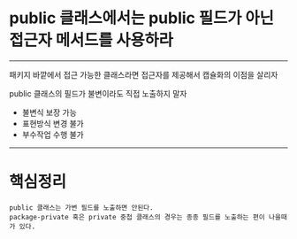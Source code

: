 # public 클래스에서는 public 필드가 아닌 접근자 메서드를 사용하라

---

패키지 바깥에서 접근 가능한 클래스라면 접근자를 제공해서 캡슐화의 이점을 살리자

public 클래스의 필드가 불변이라도 직접 노출하지 말자
    
* 불변식 보장 가능
* 표현방식 변경 불가
* 부수작업 수행 불가

---

# 핵심정리

```
public 클래스는 가변 필드를 노출하면 안된다.
package-private 혹은 private 중첩 클래스의 경우는 종종 필드를 노출하는 편이 나을때가 있다. 
```
